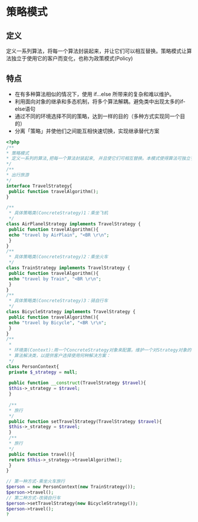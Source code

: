 # 策略模式

## 定义

定义一系列算法，将每一个算法封装起来，并让它们可以相互替换。策略模式让算法独立于使用它的客户而变化，也称为政策模式(Policy)

## 特点

- 在有多种算法相似的情况下，使用 if...else 所带来的复杂和难以维护。
- 利用面向对象的继承和多态机制，将多个算法解耦。避免类中出现太多的if-else语句
- 通过不同的环境选择不同的策略，达到一样的目的（多种方式实现同一个目的）
- 分离「策略」并使他们之间能互相快速切换，实现继承替代方案

```php
<?php
/**
* 策略模式
* 定义一系列的算法,把每一个算法封装起来, 并且使它们可相互替换。本模式使得算法可独立于使用它的客户而变化
*/ 
/**
* 出行旅游
*/
interface TravelStrategy{
 public function travelAlgorithm();
} 

/**
 * 具体策略类(ConcreteStrategy)1：乘坐飞机
 */
class AirPlanelStrategy implements TravelStrategy {
 public function travelAlgorithm(){
 echo "travel by AirPlain", "<BR \r\n"; 
 }
} 
/**
 * 具体策略类(ConcreteStrategy)2：乘坐火车
 */
class TrainStrategy implements TravelStrategy {
 public function travelAlgorithm(){
 echo "travel by Train", "<BR \r\n"; 
 }
} 
/**
 * 具体策略类(ConcreteStrategy)3：骑自行车
 */
class BicycleStrategy implements TravelStrategy {
 public function travelAlgorithm(){
 echo "travel by Bicycle", "<BR \r\n"; 
 }
} 
/**
 * 
 * 环境类(Context):用一个ConcreteStrategy对象来配置。维护一个对Strategy对象的引用。可定义一个接口来让Strategy访问它的数据。
 * 算法解决类，以提供客户选择使用何种解决方案：
 */
class PersonContext{
 private $_strategy = null;
 
 public function __construct(TravelStrategy $travel){
 $this->_strategy = $travel;
 }
 
 /**
 * 旅行
 */
 public function setTravelStrategy(TravelStrategy $travel){
 $this->_strategy = $travel;
 }
 /**
 * 旅行
 */
 public function travel(){
 return $this->_strategy->travelAlgorithm();
 }
} 

// 第一种方式-乘坐火车旅行
$person = new PersonContext(new TrainStrategy());
$person->travel();
// 第二种方式-改骑自行车
$person->setTravelStrategy(new BicycleStrategy());
$person->travel();
?  
```

